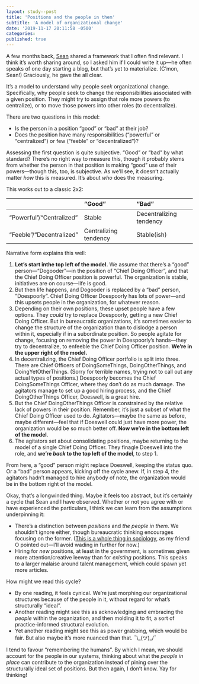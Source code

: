 ```yaml
---
layout: study--post
title: 'Positions and the people in them'
subtitle: 'A model of organizational change'
date: '2019-11-17 20:11:58 -0500'
categories:
published: true
---
```


A few months back, [Sean](https://twitter.com/sboots/) shared a framework that I often find relevant. I think it’s worth sharing around, so I asked him if I could write it up—he often speaks of one day starting a blog, but that’s yet to materialize. (C’mon, Sean!) Graciously, he gave the all clear.

It’s a model to understand why people _seek_ organizational change. Specifically, why people seek to change the responsibilities associated with a given position. They might try to assign that role more powers (to centralize), or to move those powers into other roles (to decentralize).

There are two questions in this model:

- Is the person in a position “good” or “bad” at their job?
- Does the position have many responsibilities (“powerful” or “centralized”) or few (“feeble” or “decentralized”)?

Assessing the first question is quite subjective. “Good” or “bad” by what standard? There’s no right way to measure this, though it probably stems from whether the person in that position is making “good” use of their powers—though this, too, is subjective. As we’ll see, it doesn’t actually matter _how_ this is measured. It’s about _who_ does the measuring.

This works out to a classic 2x2:

|  | “Good” | “Bad” |
|:--|:--|:--|
| “Powerful”/“Centralized” | Stable | Decentralizing tendency |
| “Feeble”/“Decentralized” | Centralizing tendency | Stable(ish) |

Narrative form explains this well:

1. **Let’s start inthe top left of the model.** We assume that there’s a “good” person—“Dogooder”—in the position of “Chief Doing Officer”, and that the Chief Doing Officer position is powerful. The organization is stable, initiatives are on course—life is good.
2. But then life happens, and Dogooder is replaced by a “bad” person, ”Doespoorly”. Chief Doing Officer Doespoorly has lots of power—and this upsets people in the organization, for whatever reason.
3. Depending on their own positions, these upset people have a few options. They *could* try to replace Doespoorly, getting a new Chief Doing Officer. But in bureaucratic organizations, it’s sometimes easier to change the structure of the organization than to dislodge a person within it, especially if in a subordinate position. So people agitate for change, focusing on removing the power in Doespoorly’s hands—they try to decentralize, to enfeeble the Chief Doing Officer position. **We’re in the upper right of the model.**
4. In decentralizing, the Chief Doing Officer portfolio is split into three. There are Chief Officers of DoingSomeThings, DoingOtherThings, and DoingYetOtherThings. (Sorry for terrible names, trying not to call out any actual types of positions.) Doespoorly becomes the Chief DoingSomeThings Officer, where they don’t do as much damage. The agitators manage to set up a good hiring process, and the Chief DoingOtherThings Officer, Doeswell, is a great hire.
5. But the Chief DoingOtherThings Officer is constrained by the relative lack of powers in their position. Remember, it’s just a subset of what the Chief Doing Officer used to do. Agitators—maybe the same as before, maybe different—feel that if Doeswell could just have more power, the organization would be so much better off. **Now we’re in the bottom left of the model**.
6. The agitators set about consolidating positions, maybe returning to the model of a single Chief Doing Officer. They finagle Doeswell into the role, and **we’re _back_ to the top left of the model**, to step 1.

From here, a “good” person might replace Doeswell, keeping the status quo. Or a “bad” person appears, kicking off the cycle anew. If, in step 4, the agitators hadn’t managed to hire anybody of note, the organization would be in the bottom right of the model.

Okay, that’s a longwinded thing. Maybe it feels too abstract, but it’s certainly a cycle that Sean and I have observed. Whether or not you agree with or have experienced the particulars, I think we can learn from the assumptions underpinning it:

- There’s a distinction between _positions_ and _the people in them_. We shouldn’t ignore either, though bureaucratic thinking encourages focusing on the former. ([This is a whole thing in sociology](https://en.wikipedia.org/wiki/Structure_and_agency), as my friend O pointed out—I’ll avoid wading in further for now.)
- Hiring for _new_ positions, at least in the government, is sometimes given more attention/creative leeway than for _existing_ positions. This speaks to a larger malaise around talent management, which could spawn yet more articles.

How might we read this cycle?

- By one reading, it feels cynical. We’re just morphing our organizational structures because of the people in it, without regard for what’s structurally “ideal”.
- Another reading might see this as acknowledging and embracing the _people_ within the organization, and then molding it to fit, a sort of practice-informed structural evolution.
- Yet another reading might see this as power grabbing, which would be fair. But also maybe it’s more nuanced than that. ¯\\\_(ツ)\_/¯

I tend to favour “remembering the humans”. By which I mean, we should account for the people in our systems, thinking about what the _people in place_ can contribute to the organization instead of pining over the structurally ideal set of positions. But then again, I don’t know. Yay for thinking!
